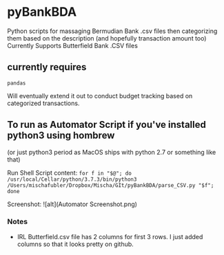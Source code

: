 # pyBankBDA
Python scripts for massaging Bermudian Bank .csv files 
then categorizing them based on the description (and hopefully transaction amount too)
Currently Supports Butterfield Bank .CSV files

## currently requires 
    pandas

Will eventually extend it out to conduct budget tracking based on categorized transactions.

## To run as Automator Script if you've installed python3 using hombrew 
(or just python3 period as MacOS ships with python 2.7 or something like that)

Run Shell Script content:
`for f in "$@"; do 
	/usr/local/Cellar/python/3.7.3/bin/python3 /Users/mischafubler/Dropbox/Mischa/GIt/pyBankBDA/parse_CSV.py "$f"; 
done`

Screenshot:
![alt](Automator Screenshot.png)

### Notes
- IRL Butterfield.csv file has 2 columns for first 3 rows. I just added columns so that it looks pretty on github.
